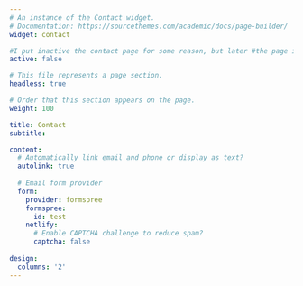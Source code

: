 ```yaml
---
# An instance of the Contact widget.
# Documentation: https://sourcethemes.com/academic/docs/page-builder/
widget: contact

#I put inactive the contact page for some reason, but later #the page is ready and I can activate it here
active: false

# This file represents a page section.
headless: true

# Order that this section appears on the page.
weight: 100

title: Contact
subtitle:

content:
  # Automatically link email and phone or display as text?
  autolink: true
  
  # Email form provider
  form:
    provider: formspree
    formspree:
      id: test
    netlify:
      # Enable CAPTCHA challenge to reduce spam?
      captcha: false
  
design:
  columns: '2'
---
```

